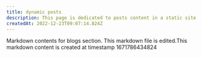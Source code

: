 ```yaml
---
title: dynamic posts
description: This page is dedicated to posts content in a static site
createdAt: 2022-12-23T09:07:14.824Z
---
```

Markdown contents for blogs section.
This markdown file is edited.This markdown content is created at timestamp 1671786434824
